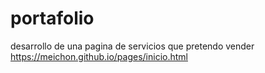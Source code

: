 # portafolio
desarrollo de una pagina de servicios que pretendo vender
https://meichon.github.io/pages/inicio.html

